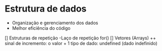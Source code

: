 # Estrutura de dados

- Organização e gerenciamento dos dados
- Melhor eficiência do código

[] Estruturas de repetição
-Laço de repetição
for()
[] Vetores (Arrays)
++ sinal de incremento: o valor + 1
tipo de dado: undefined (dado indefinido)
